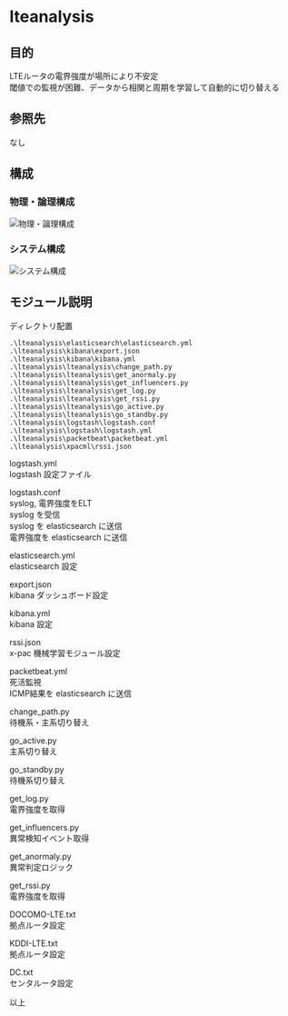 # lteanalysis  
  
## 目的  
  
LTEルータの電界強度が場所により不安定  
閾値での監視が困難、データから相関と周期を学習して自動的に切り替える  
  
## 参照先  
  
なし  
  
## 構成  
  
### 物理・論理構成  
  
![物理・論理構成](https://drive.google.com/file/d/1sCdxmneERVtnAQojz3sYBRQFGiKRh1rU/view?usp=sharing)  
  
### システム構成  
  
![システム構成](https://drive.google.com/file/d/1qa_JeD4BJ9KrSQt1zzIgWfxNz-Lxzphn/view?usp=sharing)  
  
## モジュール説明  
  
ディレクトリ配置  
```  
.\lteanalysis\elasticsearch\elasticsearch.yml  
.\lteanalysis\kibana\export.json  
.\lteanalysis\kibana\kibana.yml  
.\lteanalysis\lteanalysis\change_path.py  
.\lteanalysis\lteanalysis\get_anormaly.py  
.\lteanalysis\lteanalysis\get_influencers.py  
.\lteanalysis\lteanalysis\get_log.py  
.\lteanalysis\lteanalysis\get_rssi.py  
.\lteanalysis\lteanalysis\go_active.py  
.\lteanalysis\lteanalysis\go_standby.py  
.\lteanalysis\logstash\logstash.conf  
.\lteanalysis\logstash\logstash.yml  
.\lteanalysis\packetbeat\packetbeat.yml  
.\lteanalysis\xpacml\rssi.json  
```  
  
logstash.yml  
logstash 設定ファイル  
  
logstash.conf  
syslog, 電界強度をELT  
syslog を受信  
syslog を elasticsearch に送信  
電界強度を elasticsearch に送信  
  
elasticsearch.yml  
elasticsearch 設定  
  
export.json  
kibana ダッシュボード設定  
  
kibana.yml  
kibana 設定  
  
rssi.json  
x-pac 機械学習モジュール設定  
  
packetbeat.yml  
死活監視  
ICMP結果を elasticsearch に送信  
  
change_path.py  
待機系・主系切り替え  
  
go_active.py  
主系切り替え  
  
go_standby.py  
待機系切り替え  
  
get_log.py  
電界強度を取得  
  
get_influencers.py  
異常検知イベント取得  
  
get_anormaly.py  
異常判定ロジック  
  
get_rssi.py  
電界強度を取得  
  
DOCOMO-LTE.txt  
拠点ルータ設定  
  
KDDI-LTE.txt  
拠点ルータ設定  
  
DC.txt  
センタルータ設定  
  
以上  
